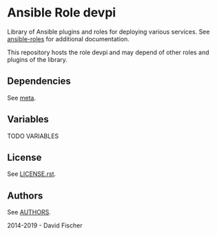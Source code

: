 # Ansible Role devpi

Library of Ansible plugins and roles for deploying various services.
See [ansible-roles](https://github.com/davidfischer-ch/ansible-roles) for additional documentation.

This repository hosts the role devpi and may depend of other roles and plugins of the library.

## Dependencies

See [meta](meta/main.yml).

## Variables

TODO VARIABLES

## License

See [LICENSE.rst](LICENSE.rst).

## Authors

See [AUTHORS](AUTHORS).

2014-2019 - David Fischer
